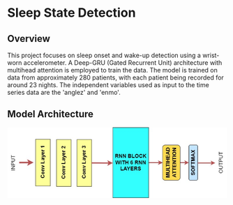 # Sleep State Detection

## Overview

This project focuses on sleep onset and wake-up detection using a wrist-worn accelerometer. A Deep-GRU (Gated Recurrent Unit) architecture with multihead attention is employed to train the data. The model is trained on data from approximately 280 patients, with each patient being recorded for around 23 nights. The independent variables used as input to the time series data are the 'anglez' and 'enmo'.


## Model Architecture

![Image Alt text](/deep_gru.jpg)

